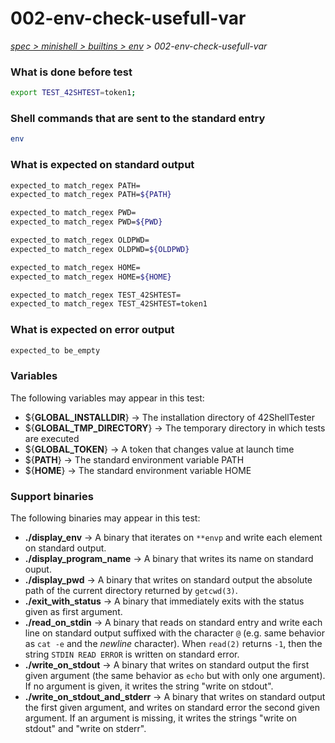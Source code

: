 # 002-env-check-usefull-var

*[spec > minishell > builtins > env](..) > 002-env-check-usefull-var*

### What is done before test

```bash
export TEST_42SHTEST=token1;

```

### Shell commands that are sent to the standard entry

```bash
env
```

### What is expected on standard output

```bash
expected_to match_regex PATH=
expected_to match_regex PATH=${PATH}

expected_to match_regex PWD=
expected_to match_regex PWD=${PWD}

expected_to match_regex OLDPWD=
expected_to match_regex OLDPWD=${OLDPWD}

expected_to match_regex HOME=
expected_to match_regex HOME=${HOME}

expected_to match_regex TEST_42SHTEST=
expected_to match_regex TEST_42SHTEST=token1

```

### What is expected on error output

```bash
expected_to be_empty
```

### Variables

The following variables may appear in this test:

* ${**GLOBAL_INSTALLDIR**} -> The installation directory of 42ShellTester
* ${**GLOBAL_TMP_DIRECTORY**} -> The temporary directory in which tests are executed
* ${**GLOBAL_TOKEN**} -> A token that changes value at launch time
* ${**PATH**} -> The standard environment variable PATH
* ${**HOME**} -> The standard environment variable HOME

### Support binaries

The following binaries may appear in this test:


* **./display_env** -> A binary that iterates on `**envp` and write each element on standard output.
* **./display_program_name** -> A binary that writes its name on standard ouput.
* **./display_pwd** -> A binary that writes on standard output the absolute path of the current directory returned by `getcwd(3)`.
* **./exit_with_status** -> A binary that immediately exits with the status given as first argument.
* **./read_on_stdin** -> A binary that reads on standard entry and write each line on standard output suffixed with the character `@` (e.g. same behavior as `cat -e` and the *newline* character). When `read(2)` returns `-1`, then the string `STDIN READ ERROR` is written on standard error.
* **./write_on_stdout** -> A binary that writes on standard output the first given argument (the same behavior as `echo` but with only one argument). If no argument is given, it writes the string "write on stdout".
* **./write_on_stdout_and_stderr** -> A binary that writes on standard output the first given argument, and writes on standard error the second given argument. If an argument is missing, it writes the strings "write on stdout" and "write on stderr".
